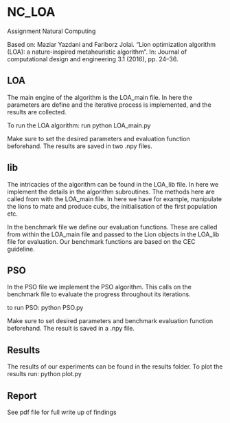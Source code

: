 # NC_LOA

Assignment Natural Computing

Based on:
Maziar Yazdani and Fariborz Jolai. “Lion optimization algorithm (LOA): a nature-inspired
metaheuristic algorithm”. In: Journal of computational design and engineering 3.1 (2016),
pp. 24–36.

## LOA
The main engine of the algorithm is the LOA_main file. In here the parameters are define and the iterative process is implemented, and the results are collected.

To run the LOA algorithm: 
run python LOA_main.py

Make sure to set the desired parameters and evaluation function beforehand.
The results are saved in two .npy files.

## lib
The intricacies of the algorithm can be found in the LOA_lib file. In here we implement the details in the algorithm subroutines. The methods here are called from with the LOA_main file. In here we have for example, manipulate the lions to mate and produce cubs, the initialisation of the first population etc.

In the benchmark file we define our evaluation functions. These are called from within the LOA_main file and passed to the Lion objects in the LOA_lib file for evaluation. Our benchmark functions are based on the CEC guideline.


## PSO
In the PSO file we implement the PSO algorithm. This calls on the benchmark file to evaluate the progress throughout its iterations.

to run PSO:
python PSO.py

Make sure to set desired parameters and benchmark evaluation function beforehand.
The result is saved in a .npy file.

## Results

The results of our experiments can be found in the results folder. To plot the results run: python plot.py

## Report

See pdf file for full write up of findings
